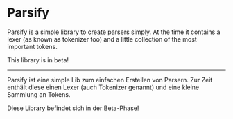 # Parsify

Parsify is a simple library to create parsers simply.
At the time it contains a lexer (as known as tokenizer too) and a little collection of the most important tokens.

This library is in beta!

---

Parsify ist eine simple Lib zum einfachen Erstellen von Parsern.
Zur Zeit enthält diese einen Lexer (auch Tokenizer genannt) und eine kleine Sammlung an Tokens.

Diese Library befindet sich in der Beta-Phase!

